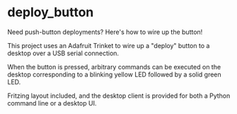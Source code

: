 # deploy_button

Need push-button deployments? Here's how to wire up the button!

This project uses an Adafruit Trinket to wire up a "deploy" button to a desktop over a USB serial connection.

When the button is pressed, arbitrary commands can be executed on the desktop corresponding to a blinking yellow LED followed by a solid green LED.

Fritzing layout included, and the desktop client is provided for both a Python command line or a desktop UI.
